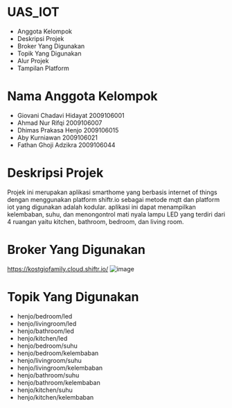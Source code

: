 # UAS_IOT
* Anggota Kelompok
* Deskripsi Projek
* Broker Yang Digunakan
* Topik Yang Digunakan
* Alur Projek
* Tampilan Platform
# Nama Anggota Kelompok
* Giovani Chadavi Hidayat 2009106001
* Ahmad Nur Rifqi 2009106007
* Dhimas Prakasa Henjo 2009106015
* Aby Kurniawan 2009106021
* Fathan Ghoji Adzikra 2009106044
# Deskripsi Projek
Projek ini merupakan aplikasi smarthome yang berbasis internet of things dengan menggunakan platform shiftr.io sebagai metode mqtt dan platform iot yang digunakan adalah kodular. aplikasi ini dapat menampilkan kelembaban, suhu, dan menongontrol mati nyala lampu LED yang terdiri dari 4 ruangan yaitu kitchen, bathroom, bedroom, dan living room.
# Broker Yang Digunakan
https://kostgiofamily.cloud.shiftr.io/
![image](https://github.com/dhimasprakasa204/UAS_IOT/assets/82323996/398e33e0-b4df-4db8-b321-736470e4f4a9)
# Topik Yang Digunakan
* henjo/bedroom/led
* henjo/livingroom/led
* henjo/bathroom/led
* henjo/kitchen/led
* henjo/bedroom/suhu
* henjo/bedroom/kelembaban
* henjo/livingroom/suhu
* henjo/livingroom/kelembaban
* henjo/bathroom/suhu
* henjo/bathroom/kelembaban
* henjo/kitchen/suhu
* henjo/kitchen/kelembaban

